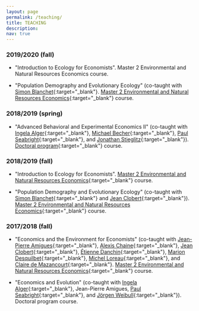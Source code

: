```yaml
---
layout: page
permalink: /teaching/
title: TEACHING
description:
nav: true
---
```


### 2019/2020 (fall)

- "Introduction to Ecology for Economists". Master 2 Environmental and Natural Resources Economics course.

- "Population Demography and Evolutionary Ecology" (co-taught with [Simon Blanchet](http://simonblanchet.weebly.com/){:target="\_blank"}. [Master 2 Environmental and Natural Resources Economics](https://www.tse-fr.eu/erna){:target="\_blank"} course.


### 2018/2019 (spring)

- "Advanced Behavioral and Experimental Economics II" (co-taught with [Ingela Alger](https://ingelaalger.weebly.com/){:target="\_blank"}, [Michael Becher](https://www.ie.edu/school-global-public-affairs/faculty-and-research/faculty/michael-becher/){:target="\_blank"}, [Paul Seabright](https://paulseabright.com/){:target="\_blank"},
and
[Jonathan Stieglitz](https://www.iast.fr/people/jonathan-stieglitz){:target="\_blank"}).
[Doctoral program](https://www.tse-fr.eu/doctoral-program){:target="\_blank"} course.

### 2018/2019 (fall)

- "Introduction to Ecology for Economists".
[Master 2 Environmental and Natural Resources Economics](https://www.tse-fr.eu/erna){:target="\_blank"} course.

- "Population Demography and Evolutionary Ecology" (co-taught with [Simon Blanchet](http://simonblanchet.weebly.com/){:target="\_blank"} and
[Jean Clobert](https://scholar.google.com/citations?user=aq9GnD4AAAAJ){:target="\_blank"}). [Master 2 Environmental and Natural Resources Economics](https://www.tse-fr.eu/erna){:target="\_blank"} course.


### 2017/2018 (fall)

- "Economics and the Environment for Economists" (co-taught with
[Jean-Pierre Amigues](https://www.tse-fr.eu/people/jean-pierre-amigues){:target="\_blank"},
[Alexis Chaine](https://scholar.google.com/citations?user=U7NInY8AAAAJ){:target="\_blank"},
[Jean Clobert](https://scholar.google.com/citations?user=aq9GnD4AAAAJ){:target="\_blank"},
[Étienne Danchin](http://www.edanchin.fr/?lang=en){:target="\_blank"},
[Marion Desquilbet](https://www.tse-fr.eu/people/marion-desquilbet){:target="\_blank"},
[Michel Loreau](https://scholar.google.co.uk/citations?user=eQNM6tAAAAAJ){:target="\_blank"},
and
[Claire de Mazancourt](https://scholar.google.fi/citations?user=mwd0mqUAAAAJ&hl=fi){:target="\_blank"}. [Master 2 Environmental and Natural Resources Economics](https://www.tse-fr.eu/erna){:target="\_blank"} course.

- "Economics and Evolution" (co-taught with [Ingela Alger](https://ingelaalger.weebly.com/){:target="\_blank"}, Jean-Pierre Amigues, [Paul Seabright](https://paulseabright.com/){:target="\_blank"}, and
[Jörgen Weibull](https://sites.google.com/site/joergenweibull/){:target="\_blank"}). Doctoral program course.

<!--For now, this page is assumed to be a static description of your courses. You can convert it to a collection similar to `_projects/` so that you can have a dedicated page for each course.

Organize your courses by years, topics, or universities, however you like!-->
